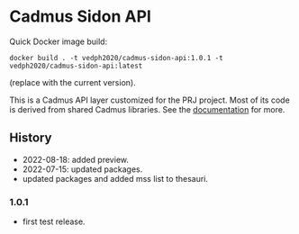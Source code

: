 # Cadmus Sidon API

Quick Docker image build:

    docker build . -t vedph2020/cadmus-sidon-api:1.0.1 -t vedph2020/cadmus-sidon-api:latest

(replace with the current version).

This is a Cadmus API layer customized for the PRJ project. Most of its code is derived from shared Cadmus libraries. See the [documentation](https://github.com/vedph/cadmus_doc/blob/master/guide/api.md) for more.

## History

- 2022-08-18: added preview.
- 2022-07-15: updated packages.
- updated packages and added mss list to thesauri.

### 1.0.1

- first test release.
